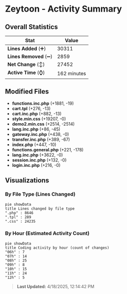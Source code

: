 # Zeytoon - Activity Summary 

## Overall Statistics

| Stat                   | Value                                                             |
| ---------------------- | ----------------------------------------------------------------- |
| **Lines Added** (➕)   | 30311                                          |
| **Lines Removed** (➖) | 2859                                        |
| **Net Change** (↕)    | 27452                |
| **Active Time** (⌚)   | 162 minutes |


## Modified Files
- **functions.inc.php** (+1881, -19)
- **cart.tpl** (+276, -13)
- **cart.inc.php** (+882, -13)
- **style.min.css** (+19207, -0)
- **demo2.min.css** (+2514, -2514)
- **lang.inc.php** (+86, -45)
- **gateway.inc.php** (+438, -0)
- **transfer.inc.php** (+389, -67)
- **index.php** (+447, -10)
- **functions.general.php** (+221, -178)
- **lang.inc.php** (+3622, -0)
- **session.inc.php** (+132, -0)
- **login.inc.php** (+216, -0)

## Visualizations

### By File Type (Lines Changed)

```mermaid
pie showData
title Lines changed by file type
".php" : 8646
".tpl" : 289
".css" : 24235
```

### By Hour (Estimated Activity Count)

```mermaid
pie showData
title Coding activity by hour (count of changes)
"06h" : 7
"07h" : 14
"08h" : 25
"09h" : 8
"10h" : 15
"11h" : 24
"12h" : 5
```


> **Last Updated:** 4/18/2025, 12:14:42 PM
